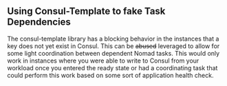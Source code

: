 ## Using Consul-Template to fake Task Dependencies

The consul-template library has a blocking behavior in the instances that a key does not yet exist in Consul.  This can be ~~abused~~ leveraged to allow for some light coordination between dependent Nomad tasks.  This would only work in instances where you were able to write to Consul from your workload once you entered the ready state or had a coordinating task that could perform this work based on some sort of application health check.
